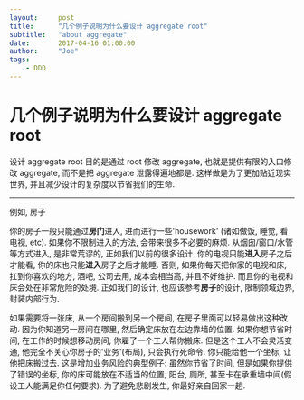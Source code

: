 ```yaml
---
layout:     post
title:      "几个例子说明为什么要设计 aggregate root"
subtitle:   "about aggregate"
date:       2017-04-16 01:00:00
author:     "Joe"
tags:
    - DDD
---
```


# 几个例子说明为什么要设计 aggregate root

设计 aggregate root 目的是通过 root 修改 aggregate, 也就是提供有限的入口修改 aggregate, 而不是把 aggregate 泄露得遍地都是. 这样做是为了更加贴近现实世界, 并且减少设计的复杂度以节省我们的生命.

---

例如, 房子

你的房子一般只能通过**房门**进入, 进而进行一些'housework' (诸如做饭, 睡觉, 看电视, etc). 如果你不限制进入的方法, 会带来很多不必要的麻烦. 从烟囱/窗口/水管等方式进入, 是非常荒谬的, 正如我们以前的很多设计. 你的电视只能**进入**房子之后才能看, 你的床也只能**进入**房子之后才能睡. 否则, 如果你每天把你家的电视和床, 扛到你喜欢的地方, 酒吧, 公司去用, 成本会相当高, 并且不好维护. 而且你的电视和床会处在非常危险的处境. 正如我们的设计, 也应该参考**房子**的设计, 限制领域边界, 封装内部行为.

如果需要将一张床, 从一个房间搬到另一个房间, 在房子里面可以轻易做出这种改动. 因为你知道另一房间在哪里, 然后确定床放在左边靠墙的位置. 如果你想节省时间, 在工作的时候想移动房间, 你雇了一个工人帮你搬床. 但是这个工人不会灵活变通, 他完全不关心你房子的'业务'(布局), 只会执行死命令. 你只能给他一个坐标, 让他把床搬过去. 这是增加业务风险的典型例子: 虽然你节省了时间, 但是如果你提供了错误的坐标, 你的床可能放在不适当的位置, 阳台, 厕所, 甚至卡在承重墙中间(假设工人能满足你任何要求). 为了避免悲剧发生, 你最好亲自回家一趟.
